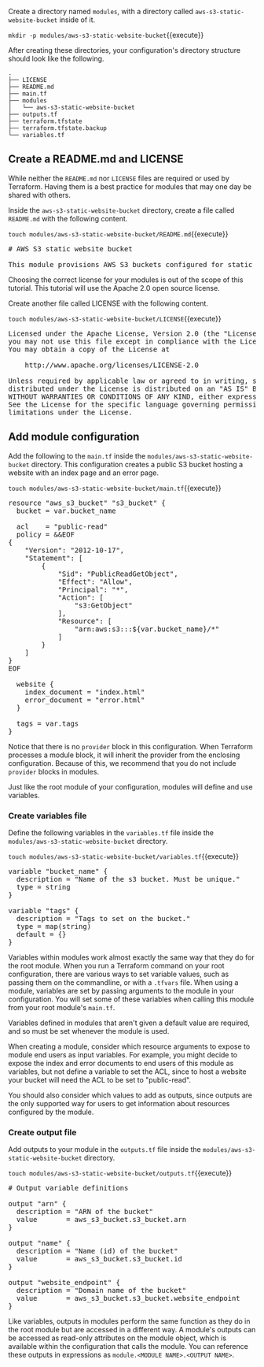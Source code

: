 Create a directory named `modules`, with a directory called 
`aws-s3-static-website-bucket` inside of it.

`mkdir -p modules/aws-s3-static-website-bucket`{{execute}}

After creating these directories, your configuration's directory structure 
should look like the following.

```
.
├── LICENSE
├── README.md
├── main.tf
├── modules
│   └── aws-s3-static-website-bucket
├── outputs.tf
├── terraform.tfstate
├── terraform.tfstate.backup
└── variables.tf
```

## Create a README.md and LICENSE

While neither the `README.md` nor `LICENSE` files are required or used by 
Terraform. Having them is a best practice for modules that may one day be 
shared with others.

Inside the `aws-s3-static-website-bucket` directory, create a file called
`README.md` with the following content.

`touch modules/aws-s3-static-website-bucket/README.md`{{execute}}

<pre class="file" data-target="clipboard">
# AWS S3 static website bucket

This module provisions AWS S3 buckets configured for static website hosting.
</pre>

Choosing the correct license for your modules is out of the scope of this 
tutorial. This tutorial will use the Apache 2.0 open source license.

Create another file called LICENSE with the following content.

`touch modules/aws-s3-static-website-bucket/LICENSE`{{execute}}

<pre class="file" data-target="clipboard">
Licensed under the Apache License, Version 2.0 (the "License");
you may not use this file except in compliance with the License.
You may obtain a copy of the License at

    http://www.apache.org/licenses/LICENSE-2.0

Unless required by applicable law or agreed to in writing, software
distributed under the License is distributed on an "AS IS" BASIS,
WITHOUT WARRANTIES OR CONDITIONS OF ANY KIND, either express or implied.
See the License for the specific language governing permissions and
limitations under the License.
</pre>

## Add module configuration

Add the following to the `main.tf` inside the `modules/aws-s3-static-website-bucket` directory. This configuration creates a public S3 bucket hosting a website with an index page and an error page.

`touch modules/aws-s3-static-website-bucket/main.tf`{{execute}}

<pre class="file" data-target="clipboard">
resource "aws_s3_bucket" "s3_bucket" {
  bucket = var.bucket_name

  acl    = "public-read"
  policy = &amp;&amp;EOF
{
    "Version": "2012-10-17",
    "Statement": [
        {
            "Sid": "PublicReadGetObject",
            "Effect": "Allow",
            "Principal": "*",
            "Action": [
                "s3:GetObject"
            ],
            "Resource": [
                "arn:aws:s3:::${var.bucket_name}/*"
            ]
        }
    ]
}
EOF

  website {
    index_document = "index.html"
    error_document = "error.html"
  }

  tags = var.tags
}
</pre>

Notice that there is no `provider` block in this configuration. When
Terraform processes a module block, it will inherit the provider from the
enclosing configuration. Because of this, we recommend that you do not include
`provider` blocks in modules.

Just like the root module of your configuration, modules will define and use
variables.

### Create variables file

Define the following variables in the `variables.tf` file inside the
`modules/aws-s3-static-website-bucket` directory.

`touch modules/aws-s3-static-website-bucket/variables.tf`{{execute}}

<pre class="file" data-target="clipboard">
variable "bucket_name" {
  description = "Name of the s3 bucket. Must be unique."
  type = string
}

variable "tags" {
  description = "Tags to set on the bucket."
  type = map(string)
  default = {}
}
</pre>

Variables within modules work almost exactly the same way that they do for the
root module. When you run a Terraform command on your root configuration, there
are various ways to set variable values, such as passing them on the
commandline, or with a `.tfvars` file. When using a module, variables are set by
passing arguments to the module in your configuration. You will set some of
these variables when calling this module from your root module's `main.tf`.

Variables defined in modules that aren't given a default value are required, and
so must be set whenever the module is used.

When creating a module, consider which resource arguments to expose to module
end users as input variables. For example, you might decide to expose the index
and error documents to end users of this module as variables, but not define a
variable to set the ACL, since to host a website your bucket will need the ACL
to be set to "public-read".

You should also consider which values to add as outputs, since outputs are the
only supported way for users to get information about resources configured by
the module.

### Create output file

Add outputs to your module in the `outputs.tf` file inside the
`modules/aws-s3-static-website-bucket` directory.

`touch modules/aws-s3-static-website-bucket/outputs.tf`{{execute}}

<pre class="file" data-target="clipboard">
# Output variable definitions

output "arn" {
  description = "ARN of the bucket"
  value       = aws_s3_bucket.s3_bucket.arn
}

output "name" {
  description = "Name (id) of the bucket"
  value       = aws_s3_bucket.s3_bucket.id
}

output "website_endpoint" {
  description = "Domain name of the bucket"
  value       = aws_s3_bucket.s3_bucket.website_endpoint
}
</pre>

Like variables, outputs in modules perform the same function as they do in the
root module but are accessed in a different way. A module's outputs can be
accessed as read-only attributes on the module object, which is available within
the configuration that calls the module. You can reference these outputs in
expressions as `module.<MODULE NAME>.<OUTPUT NAME>`.